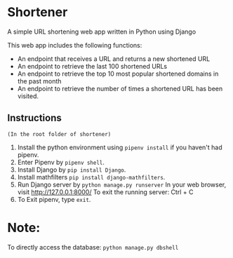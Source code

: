 # Shortener

A simple URL shortening web app written in Python using Django

This web app includes the following functions:
* An endpoint that receives a URL and returns a new shortened URL
* An endpoint to retrieve the last 100 shortened URLs
* An endpoint to retrieve the top 10 most popular shortened domains in the past month
* An endpoint to retrieve the number of times a shortened URL has been visited.


## Instructions
    (In the root folder of shortener)
1.  Install the python environment using `pipenv install` if you haven't had pipenv.
2.  Enter Pipenv by `pipenv shell`.
3.  Install Django by `pip install Django`.
5.  Install mathfilters `pip install django-mathfilters`.
6.  Run Django server by `python manage.py runserver`
    In your web browser, visit http://127.0.0.1:8000/
    To exit the running server: Ctrl + C
7.  To Exit pipenv, type `exit`.


# Note:
To directly access the database: `python manage.py dbshell`
